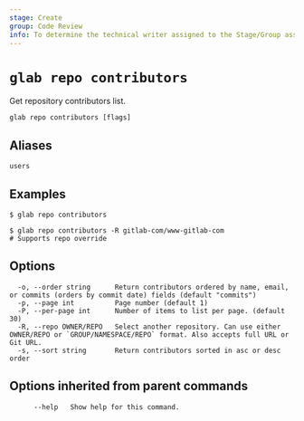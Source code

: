 ```yaml
---
stage: Create
group: Code Review
info: To determine the technical writer assigned to the Stage/Group associated with this page, see https://about.gitlab.com/handbook/product/ux/technical-writing/#assignments
---
```


<!--
This documentation is auto generated by a script.
Please do not edit this file directly. Run `make gen-docs` instead.
-->

# `glab repo contributors`

Get repository contributors list.

```plaintext
glab repo contributors [flags]
```

## Aliases

```plaintext
users
```

## Examples

```plaintext
$ glab repo contributors

$ glab repo contributors -R gitlab-com/www-gitlab-com
# Supports repo override

```

## Options

```plaintext
  -o, --order string      Return contributors ordered by name, email, or commits (orders by commit date) fields (default "commits")
  -p, --page int          Page number (default 1)
  -P, --per-page int      Number of items to list per page. (default 30)
  -R, --repo OWNER/REPO   Select another repository. Can use either OWNER/REPO or `GROUP/NAMESPACE/REPO` format. Also accepts full URL or Git URL.
  -s, --sort string       Return contributors sorted in asc or desc order
```

## Options inherited from parent commands

```plaintext
      --help   Show help for this command.
```
